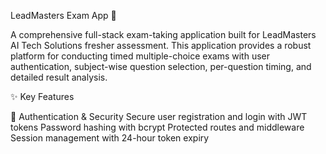 LeadMasters Exam App 🎯

A comprehensive full-stack exam-taking application built for LeadMasters AI Tech Solutions fresher assessment. This application provides a robust platform for conducting timed multiple-choice exams with user authentication, subject-wise question selection, per-question timing, and detailed result analysis.

✨ Key Features

🔐 Authentication & Security
Secure user registration and login with JWT tokens
Password hashing with bcrypt
Protected routes and middleware
Session management with 24-hour token expiry
